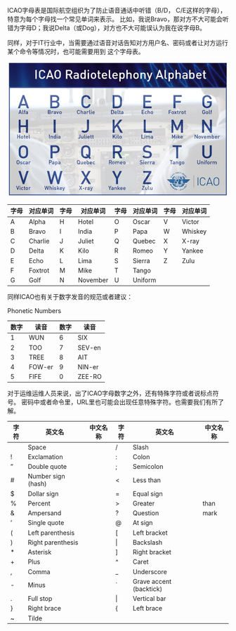 ICAO字母表是国际航空组织为了防止语音通话中听错（B/D， C/E这样的字母），特意为每个字母找一个常见单词来表示。
比如，我说Bravo，那对方不大可能会听错为字母D；我说Delta（或Dog），对方也不大可能误认为我在说字母B。

同样，对于IT行业中，当需要通过语音对话告知对方用户名、密码或者让对方运行某个命令等情况时，也可能需要用到
这个字母表。

![ICAO Alphabet](../images/Icao_Alphabet.jpg)

|字母|对应单词|字母|对应单词|字母|对应单词|字母|对应单词|
|---|---|---|---|---|---|---|---|
A | Alpha | H | Hotel | O | Oscar | V | Victor |
B | Bravo | I | India | P | Papa | W | Whiskey |
C | Charlie | J | Juliet | Q | Quebec | X | X-ray |
D | Delta | K | Kilo | R | Romeo | Y | Yankee |
E | Echo | L | Lima | S | Sierra | Z | Zulu |
F | Foxtrot | M | Mike | T | Tango |  |  |
G | Golf | N | November | U | Uniform |  |  |

同样ICAO也有关于数字发音的规范或者建议：

Phonetic Numbers

|数字|读音|数字|读音|
|---|---|---|---|
|1 | WUN    |6 | SIX     |
|2 | TOO    |7 | SEV-en  |
|3 | TREE   |8 | AIT     |
|4 | FOW-er |9 | NIN-er  |
|5 | FIFE   |0 | ZEE-RO  |


对于运维运维人员来说，出了ICAO字母数字之外，还有特殊字符或者说标点符号。
密码中或者命令里，URL里也可能会出现任意特殊字符。也需要我们有所了解。

| 字符| 英文名|中文名称| 字符| 英文名 |中文名称|
|---|---|---|---|---|---|
|  | Space|                  | /| Slash||
| !| Exclamation|            | :| Colon||
| ”| Double quote|           | ;| Semicolon||
| #| Number sign (hash)|     | <| Less than||
| $| Dollar sign|            | =| Equal sign||
| %| Percent|                | >| Greater| than||
| &| Ampersand|              | ?| Question| mark||
| ’| Single quote|           | @| At sign||
| (| Left  parenthesis|      | [| Left bracket||
| )| Right  parenthesis|     |\|| Backslash||
| *| Asterisk|               | ]| Right bracket||
| +| Plus|                   | ^| Caret||
| ,| Comma|                  | _| Underscore||
| -| Minus|                  | `| Grave accent (backtick)||
| .| Full stop|              |\|| Vertical bar||
| }| Right  brace|           | {| Left  brace||                   
| ~| Tilde||                             
                             

















